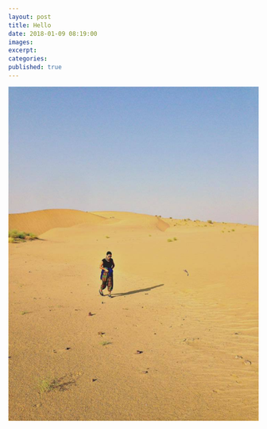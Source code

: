 ```yaml
---
layout: post
title: Hello
date: 2018-01-09 08:19:00
images:
excerpt:
categories:
published: true
---
```


![](/uploads/versions/14732152-1273816682660037-2152612132530003058-n-1---x----720-960x---.jpg)

&nbsp;